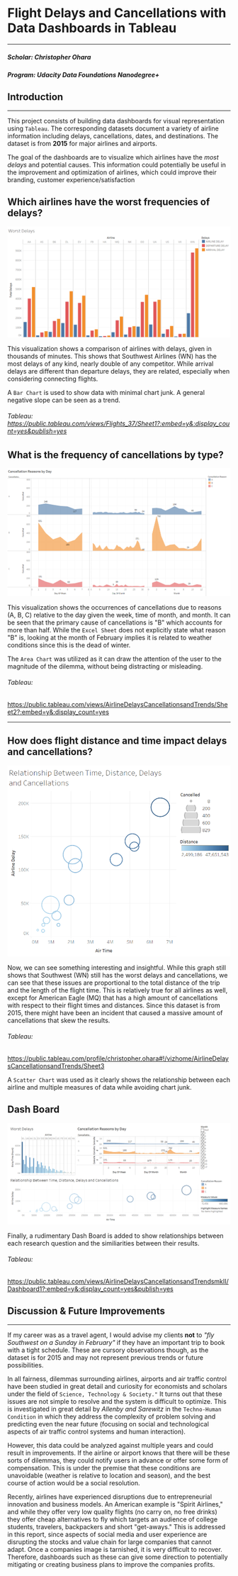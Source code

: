 # Flight Delays and Cancellations with Data Dashboards in Tableau
___


##### Scholar: Christopher Ohara
##### Program: Udacity Data Foundations Nanodegree+



[//]: # (Image References)

[image1]: https://github.com/Ohara124c41/DFND-Flight-Delays-and-Cancellations/blob/master/images/008.png?raw=true?raw=true
[image2]: https://github.com/Ohara124c41/DFND-Flight-Delays-and-Cancellations/blob/master/images/002.png?raw=true?raw=true
[image3]: https://github.com/Ohara124c41/DFND-Flight-Delays-and-Cancellations/blob/master/images/009.png?raw=true?raw=true
[image4]: https://github.com/Ohara124c41/DFND-Flight-Delays-and-Cancellations/blob/master/images/007.png?raw=true?raw=true


## Introduction

___

This project consists of building data dashboards for visual representation using ```Tableau```. The corresponding datasets document a variety of airline information including delays, cancellations, dates, and destinations. The dataset is from **2015** for major airlines and airports.

The goal of the dashboards are to visualize which airlines have the *most delays* and potential causes. This information could potentially be useful in the improvement and optimization of airlines, which could improve their branding, customer experience/satisfaction



## Which airlines have the worst frequencies of delays?
![alt text][image1]

This visualization shows a comparison of airlines with delays, given in thousands of minutes. This shows that Southwest Airlines (WN) has the most delays of any kind, nearly double of any competitor. While arrival delays are different than departure delays, they are related, especially when considering connecting flights.  

A ```Bar Chart``` is used to show data with minimal chart junk. A general negative slope can be seen as a trend.

###### Tableau: https://public.tableau.com/views/Flights_37/Sheet1?:embed=y&:display_count=yes&publish=yes

## What is the frequency of cancellations by type?
![alt text][image2]

This visualization shows the occurrences of cancellations due to reasons (A, B, C) relative to the day given the week, time of month, and month. It can be seen that the primary cause of cancellations is "B" which accounts for more than half. While the ```Excel Sheet``` does not explicitly state what reason "B" is, looking at the month of February implies it is related to weather conditions since this is the dead of winter.

The ```Area Chart``` was utilized as it can draw the attention of the user to the magnitude of the dilemma, without being distracting or misleading.

###### Tableau:
https://public.tableau.com/views/AirlineDelaysCancellationsandTrends/Sheet2?:embed=y&:display_count=yes
___

## How does flight distance and time impact delays and cancellations?
![alt text][image3]

Now, we can see something interesting and insightful. While this graph still shows that Southwest (WN) still has the worst delays and cancellations, we can see that these issues are proportional to the total distance of the trip and the length of the flight time. This is relatively true for all airlines as well, except for American Eagle (MQ) that has a high amount of cancellations with respect to their flight times and distances. Since this dataset is from 2015, there might have been an incident that caused a massive amount of cancellations that skew the results.

###### Tableau:
https://public.tableau.com/profile/christopher.ohara#!/vizhome/AirlineDelaysCancellationsandTrends/Sheet3

A ```Scatter Chart``` was used as it clearly shows the relationship between each airline and multiple measures of data while avoiding chart junk.

## Dash Board
![alt text][image4]

Finally, a rudimentary Dash Board is added to show relationships between each research question and the similiarities between their results.

###### Tableau:
https://public.tableau.com/views/AirlineDelaysCancellationsandTrendsmkII/Dashboard1?:embed=y&:display_count=yes&publish=yes



## Discussion & Future Improvements
___

If my career was as a travel agent, I would advise my clients **not** to *"fly Southwest on a Sunday in February"* if they have an important trip to book with a tight schedule. These are cursory observations though, as the dataset is for 2015 and may not represent previous trends or future possibilities.

In all fairness, dilemmas surrounding airlines, airports and air traffic control have been studied in great detail and curiosity for economists and scholars under the field of ```Science, Technology & Society."``` It turns out that these issues are not simple to resolve and the system is difficult to optimize. This is investigated in great detail by *Allenby and Sarewitz* in the ```Techno-Human Condition``` in which they address the complexity of problem solving and predicting even the near future (focusing on social and technological aspects of air traffic control systems and human interaction).

However, this data could be analyzed against multiple years and could result in improvements. If the airline or airport knows that there will be these sorts of dilemmas, they could notify users in advance or offer some form of compensation. This is under the premise that these conditions are unavoidable (weather is relative to location and season), and the best course of action would be a social resolution.

Recently, airlines have experienced disruptions due to entrepreneurial innovation and business models. An American example is "Spirit Airlines," and while they offer very low quality flights (no carry on, no free drinks) they offer cheap alternatives to fly which targets an audience of college students, travelers, backpackers and short "get-aways." This is addressed in this report, since aspects of social media and user experience are disrupting the stocks and value chain for large companies that cannot adapt. Once a companies image is tarnished, it is very difficult to recover. Therefore, dashboards such as these can give some direction to potentially mitigating or creating business plans to improve the companies profits.
